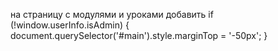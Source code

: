 на страницу с модулями и уроками добавить
    if (!window.userInfo.isAdmin) {
      document.querySelector('#main').style.marginTop = '-50px';
    }
